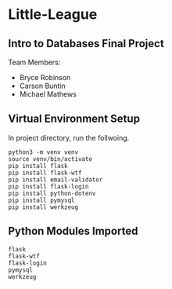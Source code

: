 # Little-League

## Intro to Databases Final Project
Team Members:
- Bryce Robinson
- Carson Buntin
- Michael Mathews

## Virtual Environment Setup
In project directory, run the follwoing.
```
python3 -m venv venv
source venv/bin/activate
pip install flask
pip install flask-wtf
pip install email-validator
pip install flask-login
pip install python-dotenv
pip install pymysql
pip install werkzeug
```

## Python Modules Imported
```
flask
flask-wtf
flask-login
pymysql
werkzeug
```
